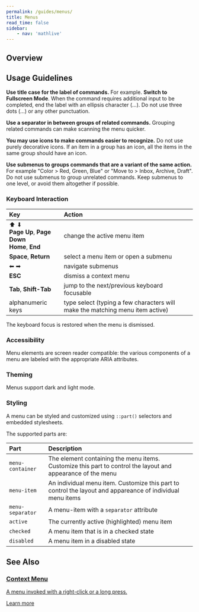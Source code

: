 ```yaml
---
permalink: /guides/menus/
title: Menus
read_time: false
sidebar:
    - nav: 'mathlive'
---
```


## Overview

## Usage Guidelines

**Use title case for the label of commands.** For example. **Switch to Fullscreen Mode**.
When the command requires additional input to be completed, end the label with an
ellipsis character (…). Do not use three dots (...) or any other punctuation.

**Use a separator in between groups of related commands.** Grouping related
commands can make scanning the menu quicker.

**You may use icons to make commands easier to recognize.** Do not use purely
decorative icons. If an item in a group has an icon, all the items in the
same group should have an icon.

**Use submenus to groups commands that are a variant of the same action.** For example "Color > Red, Green, Blue" or "Move to > Inbox, Archive,
Draft". Do not use submenus to group unrelated commands. Keep submenus to one level, or avoid them altogether if possible.

### Keyboard Interaction

| Key                                                          | Action                                                                        |
| :----------------------------------------------------------- | :---------------------------------------------------------------------------- |
| ⬆︎ ⬇︎ <br> **Page Up**, **Page Down** <br> **Home**, **End** | change the active menu item                                                   |
| **Space**, **Return**                                        | select a menu item or open a submenu                                          |
| ⬅︎ ➡︎                                                        | navigate submenus                                                             |
| **ESC**                                                      | dismiss a context menu                                                        |
| **Tab**, **Shift-Tab**                                       | jump to the next/previous keyboard focusable                                  |
| alphanumeric keys                                            | type select (typing a few characters will make the matching menu item active) |

The keyboard focus is restored when the menu is dismissed.

### Accessibility

Menu elements are screen reader compatible: the various components of a menu are labeled with the appropriate ARIA attributes.

### Theming

Menus support dark and light mode.

### Styling

A menu can be styled and customized using `::part()` selectors and embedded stylesheets.

The supported parts are:

| Part             | Description                                                                                                 |
| :--------------- | :---------------------------------------------------------------------------------------------------------- |
| `menu-container` | The element containing the menu items. Customize this part to control the layout and appearance of the menu |
| `menu-item`      | An individual menu item. Customize this part to control the layout and appareance of individual menu items  |
| `menu-separator` | A menu-item with a `separator` attribute                                                                    |
| `active`         | The currently active (highlighted) menu item                                                                |
| `checked`        | A menu item that is in a checked state                                                                      |
| `disabled`       | A menu item in a disabled state                                                                             |

## See Also

<div class="card">
<a class="section-link" href="/guides/context-menu/" target="_self" rel="follow" aria-hidden="true"
    tabindex="-1">
<div class="icon-secondary">
    <i class="fa-4x fal fa-file-alt"></i>
</div>
<div class='copy'>
    <h3>Context Menu</h3>
    <p>A menu invoked with a right-click or a long press.</p>
    <a href="/guides/context-menu">Learn more<i class=" fas fa-chevron-right navigation"></i></a>
</div>
&nbsp;</a></div>
